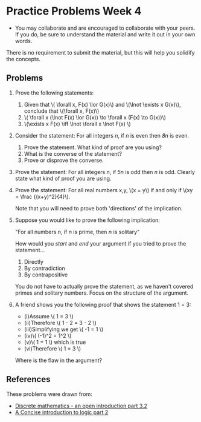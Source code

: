 # Practice Problems Week 4

- You may collaborate and are encouraged to collaborate with your peers. If you do, be sure to understand the material and write it out in your own words.

There is no requirement to submit the material, but this will help you solidify the concepts.

## Problems

1. Prove the following statements:
   1. Given that \\( \forall x, F(x) \lor G(x)\\) and \\(\lnot \exists x G(x)\\), conclude that \\(\forall x, F(x)\\)
   2. \\( \forall x (\lnot F(x) \lor G(x)) \to \forall x (F(x) \to G(x))\\)
   3. \\(\exists x F(x) \iff \lnot \forall x \lnot F(x) \\)

2. Consider the statement: For all integers _n_, if _n_ is even then _8n_ is even. 
   1. Prove the statement. What kind of proof are you using?
   2. What is the converse of the statement?
   3. Prove or disprove the converse.

3. Prove the statement: For all integers _n_, if _5n_ is odd then _n_ is odd. Clearly state what kind of proof you are using.

4. Prove the statement: For all real numbers x,y, \\(x = y\\) if and only if \\(xy = \frac {(x+y)^2}{4}\\). 

    Note that you will need to prove both 'directions' of the implication.

5. Suppose you would like to prove the following implication: 

    "For all numbers *n*, if *n* is prime, then *n* is solitary"

   How would you *start* and *end* your argument if you tried to prove the statement...

   1. Directly
   2. By contradiction
   3. By contrapositive

   You do not have to actually prove the statement, as we haven't covered primes and solitary numbers. Focus on the structure of the argument.

6. A friend shows you the following proof that shows the statement 1 = 3:

   - (i)Assume \\( 1 = 3 \\)
   - (ii)Therefore \\( 1 - 2 = 3 - 2 \\)
   - (iii)Simplifying we get \\( -1 = 1 \\)
   - (iv)\\( (-1)^2 = 1^2 \\)
   - (v)\\( 1 = 1 \\) which is true
   - (vi)Therefore \\( 1 = 3 \\)

   Where is the flaw in the argument?

## References

These problems were drawn from:

- [Discrete mathematics - an open introduction part 3.2](http://discrete.openmathbooks.org/dmoi3/sec_logic-proofs.html)
- [A Concise introduction to logic part 2](https://open.umn.edu/opentextbooks/textbooks/452)

